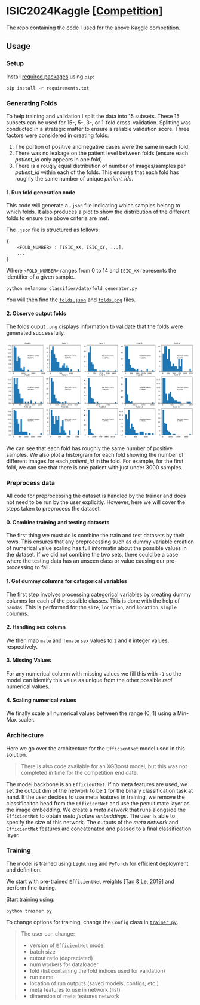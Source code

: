 # ISIC2024Kaggle \[[Competition](https://www.kaggle.com/competitions/isic-2024-challenge/overview)]

The repo containing the code I used for the above Kaggle competition.

## Usage

### Setup

Install [required packages](/requirements.txt) using `pip`:

```
pip install -r requirements.txt
```

### Generating Folds

To help training and validation I split the data into 15 subsets. These 15 subsets can be used for 15-, 5-, 3-, or 1-fold cross-validation.
Splitting was conducted in a strategic matter to ensure a reliable validation score. Three factors were considered in creating folds:

1. The portion of positive and negative cases were the same in each fold.
2. There was no leakage on the patient level between folds (ensure each *patient_id* only appears in one fold).
3. There is a rougly equal distribution of number of images/samples per *patient_id* within each of the folds. This
ensures that each fold has roughly the same number of unique *patient_id*s.

#### 1. Run fold generation code

This code will generate a `.json` file indicating which samples belong to which folds. It also produces a plot to show the distribution
of the different folds to ensure the above criteria are met.

The `.json` file is structured as follows:

```
{
    <FOLD_NUMBER> : [ISIC_XX, ISIC_XY, ...],
    ...
}
```

Where `<FOLD_NUMBER>` ranges from 0 to 14 and `ISIC_XX` represents the identifier of a given sample.

```
python melanoma_classifier/data/fold_generator.py
```

You will then find the [`folds.json`](/folds.json) and [`folds.png`](/folds.png) files.


#### 2. Observe output folds

The folds ouput `.png` displays information to validate that the folds were generated successfully.

<div align="center">
  <img src="folds.png">
</div>


We can see that each fold has roughly the same number of positive samples. We also plot a historgram for each
fold showing the number of different images for each *patient_id* in the fold. For example, for the first fold,
we can see that there is one patient with just under 3000 samples.


### Preprocess data

All code for preprocessing the dataset is handled by the trainer and does not need to be run by the user
explicitly. However, here we will cover the steps taken to preprocess the dataset.

#### 0. Combine training and testing datasets

The first thing we must do is combine the train and test datasets by their rows. This ensures that
any preprocessing such as dummy variable creation of numerical value scaling has full informatin
about the possible values in the dataset. If we did not combine the two sets, there could be a case
where the testing data has an unseen class or value causing our pre-processing to fail.

#### 1. Get dummy columns for categorical variables

The first step involves processing categorical variables by creating dummy columns for each of the possible classes.
This is done with the help of `pandas`. This is performed for the `site`, `location`, and `location_simple` columns.

#### 2. Handling sex column

We then map `male` and `female` `sex` values to `1` and `0` integer values, respectively.

#### 3. Missing Values

For any numerical column with missing values we fill this with `-1` so the model can identify this value as unique from the
other possible *real* numerical values.

#### 4. Scaling numerical values

We finally scale all numerical values between the range (0, 1) using a Min-Max scaler.


### Architecture

Here we go over the architecture for the `EfficientNet` model used in this solution.

> There is also code available for an XGBoost model, but this was not completed in time for the competition end date.

The model backbone is an `EfficientNet`. If no meta features are used,
we set the output dim of the network to be `1` for the binary classification
task at hand. If the user decides to use meta features in training, we 
remove the classificaiton head from the `EfficientNet` and use the 
penultimate layer as the image embedding. We create a *meta network*
that runs alongside the `EfficientNet` to obtain *meta feature 
embeddings*. The user is able to specify the size of this network. 
The outputs of the *meta network* and `EfficientNet` features are
concatenated and passed to a final classification layer.


### Training

The model is trained using `Lightning` and `PyTorch` for efficient deployment and definition.

We start with pre-trained `EfficientNet` weights \[[Tan & Le, 2019](https://arxiv.org/abs/1905.11946)] and perform fine-tuning.


Start training using:

```
python trainer.py
```

To change options for training, change the `Config` class in [`trainer.py`](/trainer.py).

> The user can change:
> - version of `EfficientNet` model
> - batch size
> - cutout ratio (depreciated)
> - num workers for dataloader
> - fold (list containing the fold indices used for validation)
> - run name
> - location of run outputs (saved models, configs, etc.)
> - meta features to use in network (list)
> - dimension of meta features network

